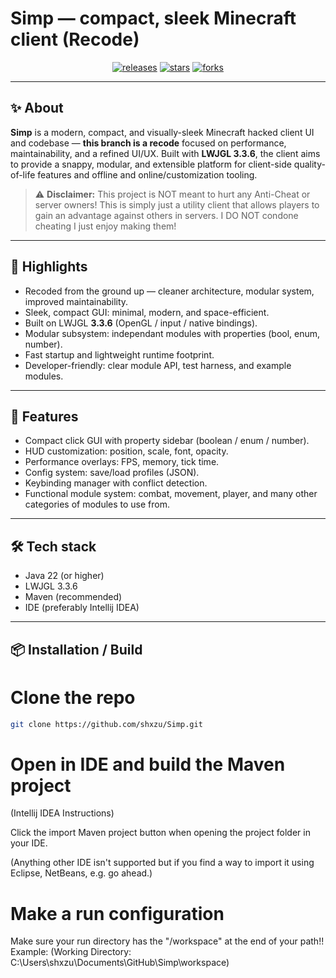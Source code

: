 # Simp — compact, sleek Minecraft client (Recode)

<p align="center">
  <a href="https://github.com/shxzu/Simp/releases"><img alt="releases" src="https://img.shields.io/github/v/release/shxzu/Simp?style=for-the-badge"></a>
  <a href="https://img.shields.io/github/stars/shxzu/Simp?style=for-the-badge"><img alt="stars" src="https://img.shields.io/github/stars/shxzu/Simp?style=for-the-badge"></a>
  <a href="https://img.shields.io/github/forks/shxzu/Simp?style=for-the-badge"><img alt="forks" src="https://img.shields.io/github/forks/shxzu/Simp?style=for-the-badge"></a>
</p>

---

## ✨ About

**Simp** is a modern, compact, and visually-sleek Minecraft hacked client UI and codebase — **this branch is a recode** focused on performance, maintainability, and a refined UI/UX. Built with **LWJGL 3.3.6**, the client aims to provide a snappy, modular, and extensible platform for client-side quality-of-life features and offline and online/customization tooling.

> ⚠️ **Disclaimer:** This project is NOT meant to hurt any Anti-Cheat or server owners! This is simply just a utility client that allows players to gain an advantage against others in servers. I DO NOT condone cheating I just enjoy making them!

---

## 💎 Highlights

- Recoded from the ground up — cleaner architecture, modular system, improved maintainability.
- Sleek, compact GUI: minimal, modern, and space-efficient.
- Built on LWJGL **3.3.6** (OpenGL / input / native bindings).
- Modular subsystem: independant modules with properties (bool, enum, number).
- Fast startup and lightweight runtime footprint.
- Developer-friendly: clear module API, test harness, and example modules.

---

## 🧭 Features

- Compact click GUI with property sidebar (boolean / enum / number).
- HUD customization: position, scale, font, opacity.
- Performance overlays: FPS, memory, tick time.
- Config system: save/load profiles (JSON).
- Keybinding manager with conflict detection.
- Functional module system: combat, movement, player, and many other categories of modules to use from.

---

## 🛠️ Tech stack

- Java 22 (or higher)  
- LWJGL 3.3.6  
- Maven (recommended)  
- IDE (preferably Intellij IDEA)

---

## 📦 Installation / Build

# Clone the repo
```bash
git clone https://github.com/shxzu/Simp.git
```

# Open in IDE and build the Maven project
(Intellij IDEA Instructions)

Click the import Maven project button when opening the project folder in your IDE.

(Anything other IDE isn't supported but if you find a way to import it using Eclipse, NetBeans, e.g. go ahead.)

# Make a run configuration
Make sure your run directory has the "/workspace" at the end of your path!! Example: (Working Directory: C:\Users\shxzu\Documents\GitHub\Simp\workspace)
